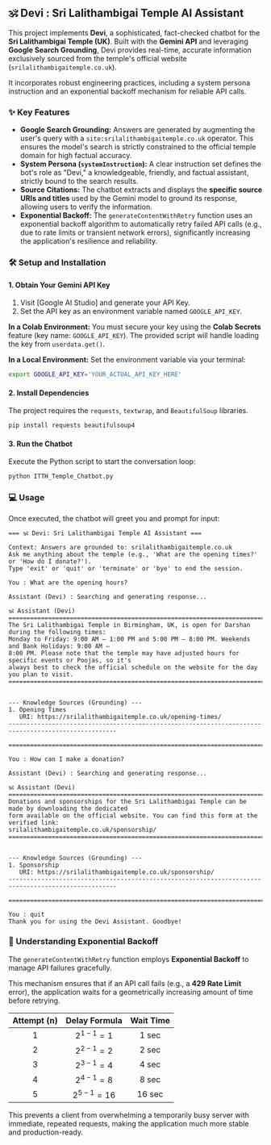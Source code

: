 ## 🕉️ Devi : Sri Lalithambigai Temple AI Assistant

This project implements **Devi**, a sophisticated, fact-checked chatbot for the **Sri Lalithambigai Temple (UK)**. Built with the **Gemini API** and leveraging **Google Search Grounding**, Devi provides real-time, accurate information exclusively sourced from the temple's official website (`srilalithambigaitemple.co.uk`).

It incorporates robust engineering practices, including a system persona instruction and an exponential backoff mechanism for reliable API calls.

### ✨ Key Features

  * **Google Search Grounding:** Answers are generated by augmenting the user's query with a `site:srilalithambigaitemple.co.uk` operator. This ensures the model's search is strictly constrained to the official temple domain for high factual accuracy.
  * **System Persona (`systemInstruction`):** A clear instruction set defines the bot's role as "Devi," a knowledgeable, friendly, and factual assistant, strictly bound to the search results.
  * **Source Citations:** The chatbot extracts and displays the **specific source URIs and titles** used by the Gemini model to ground its response, allowing users to verify the information.
  * **Exponential Backoff:** The `generateContentWithRetry` function uses an exponential backoff algorithm to automatically retry failed API calls (e.g., due to rate limits or transient network errors), significantly increasing the application's resilience and reliability.

### 🛠️ Setup and Installation

#### 1\. Obtain Your Gemini API Key

1.  Visit [Google AI Studio] and generate your API Key.
2.  Set the API key as an environment variable named `GOOGLE_API_KEY`.

**In a Colab Environment:**
You must secure your key using the **Colab Secrets** feature (key name: `GOOGLE_API_KEY`). The provided script will handle loading the key from `userdata.get()`.

**In a Local Environment:**
Set the environment variable via your terminal:

```bash
export GOOGLE_API_KEY='YOUR_ACTUAL_API_KEY_HERE'
```

#### 2\. Install Dependencies

The project requires the `requests`, `textwrap`, and `BeautifulSoup` libraries.

```bash
pip install requests beautifulsoup4
```

#### 3\. Run the Chatbot

Execute the Python script to start the conversation loop:

```bash
python ITTH_Temple_Chatbot.py
```

### 💻 Usage

Once executed, the chatbot will greet you and prompt for input:

```
=== 🕉️ Devi: Sri Lalithambigai Temple AI Assistant ===

Context: Answers are grounded to: srilalithambigaitemple.co.uk
Ask me anything about the temple (e.g., 'What are the opening times?' or 'How do I donate?').
Type 'exit' or 'quit' or 'terminate' or 'bye' to end the session.

You : What are the opening hours?

Assistant (Devi) : Searching and generating response...

🕉️ Assistant (Devi)
====================================================================================================
The Sri Lalithambigai Temple in Birmingham, UK, is open for Darshan during the following times:
Monday to Friday: 9:00 AM – 1:00 PM and 5:00 PM – 8:00 PM. Weekends and Bank Holidays: 9:00 AM –
8:00 PM. Please note that the temple may have adjusted hours for specific events or Poojas, so it's
always best to check the official schedule on the website for the day you plan to visit.
====================================================================================================


--- Knowledge Sources (Grounding) ---
1. Opening Times
   URI: https://srilalithambigaitemple.co.uk/opening-times/
----------------------------------------------------------------------------------------------------

====================================================================================================

You : How can I make a donation?

Assistant (Devi) : Searching and generating response...

🕉️ Assistant (Devi)
====================================================================================================
Donations and sponsorships for the Sri Lalithambigai Temple can be made by downloading the dedicated
form available on the official website. You can find this form at the verified link:
srilalithambigaitemple.co.uk/sponsorship/
====================================================================================================


--- Knowledge Sources (Grounding) ---
1. Sponsorship
   URI: https://srilalithambigaitemple.co.uk/sponsorship/
----------------------------------------------------------------------------------------------------

====================================================================================================

You : quit
Thank you for using the Devi Assistant. Goodbye!
```

### 🧠 Understanding Exponential Backoff

The `generateContentWithRetry` function employs **Exponential Backoff** to manage API failures gracefully.

This mechanism ensures that if an API call fails (e.g., a **429 Rate Limit** error), the application waits for a geometrically increasing amount of time before retrying.

| Attempt (n) | Delay Formula | Wait Time |
| :---------: | :-----------: | :-------: |
| 1           | $2^{1-1} = 1$ | 1 sec     |
| 2           | $2^{2-1} = 2$ | 2 sec     |
| 3           | $2^{3-1} = 4$ | 4 sec     |
| 4           | $2^{4-1} = 8$ | 8 sec     |
| 5           | $2^{5-1} = 16$| 16 sec    |

This prevents a client from overwhelming a temporarily busy server with immediate, repeated requests, making the application much more stable and production-ready.
